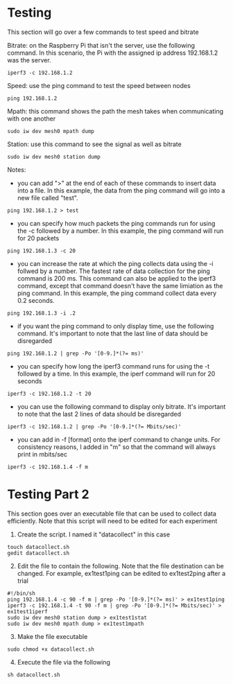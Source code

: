 # Testing
This section will go over a few commands to test speed and bitrate

Bitrate: on the Raspberry Pi that isn't the server, use the following command. In this scenario, the Pi with the assigned ip address 192.168.1.2 was the server. 

```
iperf3 -c 192.168.1.2
```

Speed: use the ping command to test the speed between nodes

```
ping 192.168.1.2
```

Mpath: this command shows the path the mesh takes when communicating with one another

```
sudo iw dev mesh0 mpath dump
```

Station: use this command to see the signal as well as bitrate

```
sudo iw dev mesh0 station dump
```

Notes: 

- you can add ">" at the end of each of these commands to insert data into a file. In this example, the data from the ping command will go into a new file called "test".

```
ping 192.168.1.2 > test
```

- you can specify how much packets the ping commands run for using the -c followed by a number. In this example, the ping command will run for 20 packets

```
ping 192.168.1.3 -c 20
```

- you can increase the rate at which the ping collects data using the -i follwed by a number. The fastest rate of data collection for the ping command is 200 ms. This command can also be applied to the iperf3 command, except that command doesn't have the same limiation as the ping command. In this example, the ping command collect data every 0.2 seconds.

```
ping 192.168.1.3 -i .2
```

- if you want the ping command to only display time, use the following command. It's important to note that the last line of data should be disregarded

```
ping 192.168.1.2 | grep -Po '[0-9.]*(?= ms)'
```

- you can specify how long the iperf3 command runs for using the -t followed by a time. In this example, the iperf command will run for 20 seconds

```
iperf3 -c 192.168.1.2 -t 20
```

- you can use the following command to display only bitrate. It's important to note that the last 2 lines of data should be disregarded

```
iperf3 -c 192.168.1.2 | grep -Po '[0-9.]*(?= Mbits/sec)'
```

- you can add in -f [format] onto the iperf command to change units. For consistency reasons, I added in "m" so that the command will always print in mbits/sec

```
iperf3 -c 192.168.1.4 -f m
```

# Testing Part 2
This section goes over an executable file that can be used to collect data efficiently. Note that this script will need to be edited for each experiment

1. Create the script. I named it "datacollect" in this case

```
touch datacollect.sh
gedit datacollect.sh
```

2. Edit the file to contain the following. Note that the file destination can be changed. For example, ex1test1ping can be edited to ex1test2ping after a trial

```
#!/bin/sh
ping 192.168.1.4 -c 90 -f m | grep -Po '[0-9.]*(?= ms)' > ex1test1ping
iperf3 -c 192.168.1.4 -t 90 -f m | grep -Po '[0-9.]*(?= Mbits/sec)' > ex1test1iperf
sudo iw dev mesh0 station dump > ex1test1stat
sudo iw dev mesh0 mpath dump > ex1test1mpath
```

3. Make the file executable

```
sudo chmod +x datacollect.sh
```

4. Execute the file via the following

```
sh datacollect.sh
```

